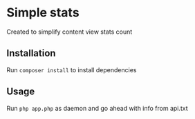 # Simple stats
Created to simplify content view stats count

## Installation
Run `composer install` to install dependencies

## Usage
Run `php app.php` as daemon and go ahead with info from api.txt
